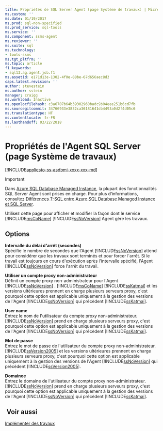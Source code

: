```yaml
---
title: Propriétés de SQL Server Agent (page Système de travaux) | Microsoft Docs
ms.custom: ''
ms.date: 01/19/2017
ms.prod: sql-non-specified
ms.prod_service: sql-tools
ms.service: ''
ms.component: ssms-agent
ms.reviewer: ''
ms.suite: sql
ms.technology:
- tools-ssms
ms.tgt_pltfrm: ''
ms.topic: article
f1_keywords:
- sql13.ag.agent.job.f1
ms.assetid: e171d13e-1302-4f0e-88be-67d656aec8d3
caps.latest.revision: ''
author: stevestein
ms.author: sstein
manager: craigg
ms.workload: Inactive
ms.openlocfilehash: c3a6707b64b39302960badc9b04eee251b6cd7fb
ms.sourcegitcommit: 34766933e3832ca36181641db4493a0d2f4d05c6
ms.translationtype: HT
ms.contentlocale: fr-FR
ms.lasthandoff: 03/22/2018
---
```

# <a name="sql-server-agent-properties-job-system-page"></a>Propriétés de l'Agent SQL Server (page Système de travaux)
[!INCLUDE[appliesto-ss-asdbmi-xxxx-xxx-md](../../includes/appliesto-ss-asdbmi-xxxx-xxx-md.md)]

> [!IMPORTANT]  
> Dans [Azure SQL Database Managed Instance](https://docs.microsoft.com/azure/sql-database/sql-database-managed-instance), la plupart des fonctionnalités SQL Server Agent sont prises en charge. Pour plus d’informations, consultez [Différences T-SQL entre Azure SQL Database Managed Instance et SQL Server](https://docs.microsoft.com/azure/sql-database/sql-database-managed-instance-transact-sql-information#sql-server-agent).

Utilisez cette page pour afficher et modifier la façon dont le service [!INCLUDE[msCoName](../../includes/msconame_md.md)] [!INCLUDE[ssNoVersion](../../includes/ssnoversion_md.md)] Agent gère les travaux.  
  
## <a name="options"></a>Options  
**Intervalle du délai d'arrêt (secondes)**  
Spécifie le nombre de secondes que l'Agent [!INCLUDE[ssNoVersion](../../includes/ssnoversion_md.md)] attend pour considérer que les travaux sont terminés et pour forcer l'arrêt. Si le travail est toujours en cours d'exécution après l'intervalle spécifié, l'Agent [!INCLUDE[ssNoVersion](../../includes/ssnoversion_md.md)] force l'arrêt du travail.  
  
**Utiliser un compte proxy non-administrateur**  
Définit un compte proxy non-administrateur pour l'Agent [!INCLUDE[ssNoVersion](../../includes/ssnoversion_md.md)] . [!INCLUDE[msCoName](../../includes/msconame_md.md)] [!INCLUDE[ssKatmai](../../includes/sskatmai_md.md)] et les versions ultérieures prennent en charge plusieurs serveurs proxy, c'est pourquoi cette option est applicable uniquement à la gestion des versions de l'Agent [!INCLUDE[ssNoVersion](../../includes/ssnoversion_md.md)] qui précèdent [!INCLUDE[ssKatmai](../../includes/sskatmai_md.md)].  
  
**User name**  
Entrez le nom de l'utilisateur du compte proxy non-administrateur. [!INCLUDE[ssNoVersion](../../includes/ssnoversion_md.md)] prend en charge plusieurs serveurs proxy, c'est pourquoi cette option est applicable uniquement à la gestion des versions de l'Agent [!INCLUDE[ssNoVersion](../../includes/ssnoversion_md.md)] qui précèdent [!INCLUDE[ssKatmai](../../includes/sskatmai_md.md)].  
  
**Mot de passe**  
Entrez le mot de passe de l'utilisateur du compte proxy non-administrateur. [!INCLUDE[ssVersion2005](../../includes/ssversion2005_md.md)] et les versions ultérieures prennent en charge plusieurs serveurs proxy, c'est pourquoi cette option est applicable uniquement à la gestion des versions de l'Agent [!INCLUDE[ssNoVersion](../../includes/ssnoversion_md.md)] qui précèdent [!INCLUDE[ssVersion2005](../../includes/ssversion2005_md.md)].  
  
**Domainee**  
Entrez le domaine de l'utilisateur du compte proxy non-administrateur. [!INCLUDE[ssNoVersion](../../includes/ssnoversion_md.md)] prend en charge plusieurs serveurs proxy, c'est pourquoi cette option est applicable uniquement à la gestion des versions de l'Agent [!INCLUDE[ssNoVersion](../../includes/ssnoversion_md.md)] qui précèdent [!INCLUDE[ssKatmai](../../includes/sskatmai_md.md)].  
  
## <a name="see-also"></a> Voir aussi  
[Implémenter des travaux](../../ssms/agent/implement-jobs.md)  
  
